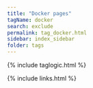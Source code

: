 ```yaml
---
title: "Docker pages"
tagName: docker
search: exclude
permalink: tag_docker.html
sidebar: index_sidebar
folder: tags
---
```

{% include taglogic.html %}

{% include links.html %}
